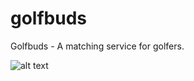 # golfbuds
Golfbuds - A matching service for golfers.

![alt text](https://github.com/anthonytran2/golfbuds/images/ProfileAndMatches.png)
